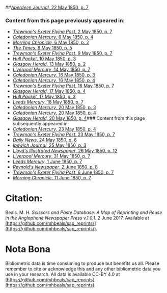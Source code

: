 ##[*Aberdeen Journal*, 22 May 1850, p. 7](https://mhbeals.github.io/sap_html/Aberdeen-Journal/Aberdeen-Journal-22-May-1850-p-7)

### Content from this page previously appeared in:
+ [*Trewman's Exeter Flying Post*, 2 May 1850, p. 7](https://mhbeals.github.io/sap_html/Trewman's-Exeter-Flying-Post/Trewman's-Exeter-Flying-Post-2-May-1850-p-7)
+ [*Caledonian Mercury*, 6 May 1850, p. 4](https://mhbeals.github.io/sap_html/Caledonian-Mercury/Caledonian-Mercury-6-May-1850-p-4)
+ [*Morning Chronicle*, 6 May 1850, p. 2](https://mhbeals.github.io/sap_html/Morning-Chronicle/Morning-Chronicle-6-May-1850-p-2)
+ [*The Times*, 8 May 1850, p. 5](https://mhbeals.github.io/sap_html/The-Times/The-Times-8-May-1850-p-5)
+ [*Trewman's Exeter Flying Post*, 9 May 1850, p. 7](https://mhbeals.github.io/sap_html/Trewman's-Exeter-Flying-Post/Trewman's-Exeter-Flying-Post-9-May-1850-p-7)
+ [*Hull Packet*, 10 May 1850, p. 3](https://mhbeals.github.io/sap_html/Hull-Packet/Hull-Packet-10-May-1850-p-3)
+ [*Glasgow Herald*, 13 May 1850, p. 2](https://mhbeals.github.io/sap_html/Glasgow-Herald/Glasgow-Herald-13-May-1850-p-2)
+ [*Liverpool Mercury*, 14 May 1850, p. 7](https://mhbeals.github.io/sap_html/Liverpool-Mercury/Liverpool-Mercury-14-May-1850-p-7)
+ [*Caledonian Mercury*, 16 May 1850, p. 3](https://mhbeals.github.io/sap_html/Caledonian-Mercury/Caledonian-Mercury-16-May-1850-p-3)
+ [*Caledonian Mercury*, 16 May 1850, p. 4](https://mhbeals.github.io/sap_html/Caledonian-Mercury/Caledonian-Mercury-16-May-1850-p-4)
+ [*Trewman's Exeter Flying Post*, 16 May 1850, p. 7](https://mhbeals.github.io/sap_html/Trewman's-Exeter-Flying-Post/Trewman's-Exeter-Flying-Post-16-May-1850-p-7)
+ [*Glasgow Herald*, 17 May 1850, p. 4](https://mhbeals.github.io/sap_html/Glasgow-Herald/Glasgow-Herald-17-May-1850-p-4)
+ [*Hull Packet*, 17 May 1850, p. 3](https://mhbeals.github.io/sap_html/Hull-Packet/Hull-Packet-17-May-1850-p-3)
+ [*Leeds Mercury*, 18 May 1850, p. 7](https://mhbeals.github.io/sap_html/Leeds-Mercury/Leeds-Mercury-18-May-1850-p-7)
+ [*Caledonian Mercury*, 20 May 1850, p. 3](https://mhbeals.github.io/sap_html/Caledonian-Mercury/Caledonian-Mercury-20-May-1850-p-3)
+ [*Caledonian Mercury*, 20 May 1850, p. 4](https://mhbeals.github.io/sap_html/Caledonian-Mercury/Caledonian-Mercury-20-May-1850-p-4)
+ [*Glasgow Herald*, 20 May 1850, p. 4](https://mhbeals.github.io/sap_html/Glasgow-Herald/Glasgow-Herald-20-May-1850-p-4)### Content from this page subsequently appeared in:
+ [*Caledonian Mercury*, 23 May 1850, p. 4](https://mhbeals.github.io/sap_html/Caledonian-Mercury/Caledonian-Mercury-23-May-1850-p-4)
+ [*Trewman's Exeter Flying Post*, 23 May 1850, p. 7](https://mhbeals.github.io/sap_html/Trewman's-Exeter-Flying-Post/Trewman's-Exeter-Flying-Post-23-May-1850-p-7)
+ [*Daily News*, 24 May 1850, p. 6](https://mhbeals.github.io/sap_html/Daily-News/Daily-News-24-May-1850-p-6)
+ [*Ipswich Journal*, 25 May 1850, p. 3](https://mhbeals.github.io/sap_html/Ipswich-Journal/Ipswich-Journal-25-May-1850-p-3)
+ [*Lloyd's Illustrated Newspaper*, 26 May 1850, p. 12](https://mhbeals.github.io/sap_html/Lloyd's-Illustrated-Newspaper/Lloyd's-Illustrated-Newspaper-26-May-1850-p-12)
+ [*Liverpool Mercury*, 31 May 1850, p. 7](https://mhbeals.github.io/sap_html/Liverpool-Mercury/Liverpool-Mercury-31-May-1850-p-7)
+ [*Leeds Mercury*, 1 June 1850, p. 7](https://mhbeals.github.io/sap_html/Leeds-Mercury/Leeds-Mercury-1-June-1850-p-7)
+ [*Reynold's Newspaper*, 2 June 1850, p. 8](https://mhbeals.github.io/sap_html/Reynold's-Newspaper/Reynold's-Newspaper-2-June-1850-p-8)
+ [*Trewman's Exeter Flying Post*, 6 June 1850, p. 7](https://mhbeals.github.io/sap_html/Trewman's-Exeter-Flying-Post/Trewman's-Exeter-Flying-Post-6-June-1850-p-7)
+ [*Morning Chronicle*, 11 June 1850, p. 7](https://mhbeals.github.io/sap_html/Morning-Chronicle/Morning-Chronicle-11-June-1850-p-7)
                    
# Citation: 

Beals. M. H. *Scissors and Paste Database: A Map of Reprinting and Reuse in the Anglophone Newspaper Press v.1.0.1.* 2 June 2017. Available at [https://github.com/mhbeals/sap_reprints/](https://github.com/mhbeals/sap_reprints/). 
                    
# Nota Bona

Bibliometric data is time consuming to produce but benefits us all. Please remember to cite or acknowledge this and any other bibliometric data you use in your research. All data is available CC-BY 4.0 at [https://github.com/mhbeals/sap_reprints](https://github.com/mhbeals/sap_reprints)